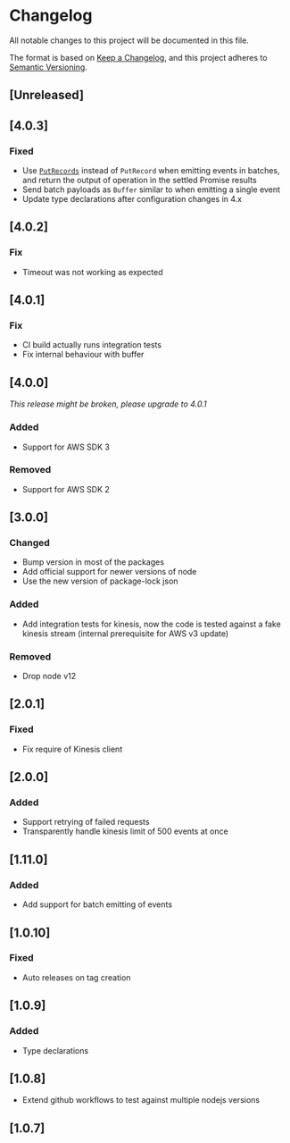 # Changelog

All notable changes to this project will be documented in this file.

The format is based on [Keep a Changelog](https://keepachangelog.com/en/1.0.0/),
and this project adheres to [Semantic Versioning](https://semver.org/spec/v2.0.0.html).

## [Unreleased]
## [4.0.3]

### Fixed
- Use [`PutRecords`](https://docs.aws.amazon.com/kinesis/latest/APIReference/API_PutRecords.html) instead of `PutRecord` when emitting events in batches, and return the output of operation in the settled Promise results
- Send batch payloads as `Buffer` similar to when emitting a single event
- Update type declarations after configuration changes in 4.x

## [4.0.2]

### Fix
- Timeout was not working as expected

## [4.0.1]

### Fix
- CI build actually runs integration tests
- Fix internal behaviour with buffer

## [4.0.0]

*This release might be broken, please upgrade to 4.0.1*

### Added
- Support for AWS SDK 3

### Removed

- Support for AWS SDK 2

## [3.0.0]

### Changed

- Bump version in most of the packages
- Add official support for newer versions of node
- Use the new version of package-lock json

### Added
- Add integration tests for kinesis, now the code is tested against a  fake kinesis stream (internal prerequisite for AWS v3 update)

### Removed

- Drop node v12

## [2.0.1]

### Fixed

- Fix require of Kinesis client

## [2.0.0]

### Added

- Support retrying of failed requests
- Transparently handle kinesis limit of 500 events at once

## [1.11.0]

### Added

- Add support for batch emitting of events

## [1.0.10]

### Fixed

- Auto releases on tag creation

## [1.0.9]

### Added

- Type declarations

## [1.0.8]

- Extend github workflows to test against multiple nodejs versions

## [1.0.7]
